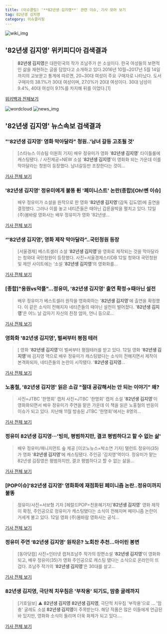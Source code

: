 ```yaml
---
title: (이슈클립) '**82년생 김지영**' 관련 이슈, 기사 모아 보기
tag: 82년생 김지영
category: 이슈클리핑
---
```

![wiki_img](https://user-images.githubusercontent.com/42597476/44503234-41136a80-a6d0-11e8-9071-6fc6418eafe4.png)
## **'**82년생 김지영**'** 위키피디아 검색결과
>**82년생 김지영**은 대한민국의 작가 조남주가 쓴 소설이다. 한국 여성들의 보편적인 삶을 재현하는 글을 담았다고 소개하고 있다.2016년 10월~2017년 5월 14일까지의 교보문고 통계에 따르면, 20~30대 여성이 주요 구매자로 나타났다. 도서 구매자의 38.1%가 30대 여성이며, 27.0%가 20대 여성이다. 30대 남성이 9.4%, 40대 여성이 9.1%를 차지해 뒤를 이었다.[1]

<a href="https://ko.wikipedia.org/wiki/82년생 김지영" target="_blank">위키백과 전체보기</a>

![wordcloud](https://s3.ap-northeast-2.amazonaws.com/lyrics101-wordcloud/2018-09-12-1536763210.png)
![news_img](https://user-images.githubusercontent.com/42597476/44507050-1206f400-a6e4-11e8-8d98-7ffbfebb353f.png)
## **'**82년생 김지영**'** 뉴스속보 검색결과
### "'**82년생 김지영**' 영화 막아달라" 청원..'남녀 갈등 고조될 것'

>[스타뉴스 이슈팀 이원희 기자] 배우 정유미가 영화 '**82년생 김지영**' 타이틀롤에 캐스팅됐다. / 사진제공=NEW 소설 '**82년생 김지영**'이 영화화 되는 가운데 이를 막아달라는 청원이 등장했다. 남녀갈등만 조장한다는 것이...

<a href="http://star.mt.co.kr/stview.php?no=2018091220222716918" target="_blank">기사 전체 보기</a>

### '**82년생 김지영**' 정유미에게 불똥 튄 '페미니스트' 논란(종합)[Oh!쎈 이슈]

>배우 정유미가 소설을 원작으로 한 영화 ‘**82년생 김지영**’(감독 김도영)에 출연을 결정했다. 그러나 이를 놓고 네티즌들은 때아닌 갑론을박을 펼치고 있다. 12일 (주)봄바람 영화사는 배우 정유미가 영화 '82년생...

<a href="http://www.osen.co.kr/article/G1110987952" target="_blank">기사 전체 보기</a>

### “‘**82년생 김지영**’, 영화 제작 막아달라”..국민청원 등장

>[서울경제] 베스트셀러 소설 ‘**82년생 김지영**’을 영화로 제작되는 것을 막아달라는 청와대 국민청원이 등장했다. 사진=서울경제스타DB 12일 청와대 국민청원 및 제안 사이트에는 ‘소설 ’**82년생 김지영**‘의 영화화를...

<a href="http://www.sedaily.com/NewsView/1S4LZ2WGOP" target="_blank">기사 전체 보기</a>

### [종합]"응원vs악플"…정유미, '**82년생 김지영**' 출연 확정→때아닌 설전

>배우 정유미가 베스트셀러 원작을 영화화하는 '**82년생 김지영**'에 출연을 확정했다. 이 같은 소식이 전해지자 네티즌들의 때아닌 설전이 벌어졌다. '**82년생 김지영**'은 어느 날 갑자기 자신의 친정 엄마, 언니 등으로...

<a href="http://sports.chosun.com/news/ntype.htm?id=201809130100108540008456&servicedate=20180912" target="_blank">기사 전체 보기</a>

### 영화화 '**82년생 김지영**', 벌써부터 평점 테러

>[ 영화 '**82년생 김지영**'이 벌써부터 평점테러를 받고 있다. 12일 영화 '**82년생 김지영**'에 김지영 역으로 배우 정유미가 캐스팅됐다는 소식이 전해지면서 제작이 본격화되자, 네티즌들의 논란이 시작됐다. '**82년생 김지영**...

<a href="http://www.mydaily.co.kr/new_yk/html/read.php?newsid=201809122015825017&ext=na" target="_blank">기사 전체 보기</a>

### 노홍철, '**82년생 김지영**' 읽은 소감 "절대 공감해서는 안 되는 이야기" 왜?

>사진=JTBC '한명회' 캡처 사진=JTBC '한명회' 캡처 소설 '**82년생 김지영**'이 영화화되면서 배우 정유미가 주연을 맡은 가운데 이 책을 읽은 노홍철의 반응이 이슈가 되고 있다. 지난해 11월 방송된 JTBC '한명회'에서는 8명의...

<a href="http://www.joongboo.com/news/articleView.html?idxno=1286708" target="_blank">기사 전체 보기</a>

### 정유미 **82년생 김지영**···'빙의, 평범하지만, 결코 평범하다고 할 수 없는 삶'

>배우 정유미/매니지먼트 숲 제공 [이코노뉴스=박소연 기자] 탤런트 정유미(35)가 영화 '**82년생 김지영**'에 캐스팅됐다. 주인공 '김지영'역이다. 정유미가 맡는 82년생 김징영은 평범하지만, 결코 평범하다고 할 수 없는 삶을...

<a href="http://www.econonews.co.kr/news/articleView.html?idxno=36027" target="_blank">기사 전체 보기</a>

### [POP이슈]'**82년생 김지영**' 영화화에 재점화된 페미니즘 논란..정유미까지 불똥

>정유미/사진=서보형 기자 [헤럴드POP=천윤혜기자]'**82년생 김지영**' 영화 제작이 확정, 주인공으로 정유미가 캐스팅됐다는 소식이 전해지며 페미니즘 논란이 거세게 불고 있다. 12일 영화 (주)봄바람 영화사는 공식...

<a href="http://biz.heraldcorp.com/view.php?ud=201809121334535513516_1" target="_blank">기사 전체 보기</a>

### 정유미 주연 ‘**82년생 김지영**’ 원작은? 노회찬 추천…아이린 봉변

>[동아닷컴] 사진=인터넷 캡처조남주 작가의 장편소설 ‘**82년생 김지영**’이 영화화되고, 배우 정유미(35)가 영화 주인공으로 캐스팅 됐다는 소식으로 온라인이 뜨겁다. 조남주 작가의 ‘**82년생 김지영**’은 30대를 살고...

<a href="http://news.donga.com/3/all/20180912/91948546/2" target="_blank">기사 전체 보기</a>

### **82년생 김지영**, 극단적 치우침은 '부작용' 되기도, 맘충 굴레까지

>[기호일보] ▲ **82년생 김지영** **82년생 김지영**, 극단적 치우침 '부작용'으로 ... '맘충' 굴레도 소설 **82년생 김지영**이 주목받는다. 해당 작품은 많은 이들에게 언급된 바 있지만, 영화화 소식이 들리며 더욱 화제가 되고 있다....

<a href="http://www.kihoilbo.co.kr/?mod=news&act=articleView&idxno=768635" target="_blank">기사 전체 보기</a>


